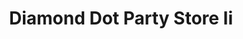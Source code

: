 ---
title: "Diamond Dot Party Store Ii"
url: /clinton-township/diamond-dot-party-store-ii/
shop: convenience
---